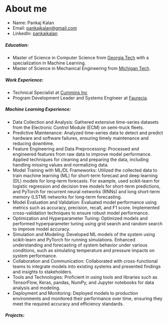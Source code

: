 # About me
* Name: Pankaj Kalan
* Email: pankajkalan@gmail.com
* LinkedIn: <a href="https://www.linkedin.com/in/pankajkalan/">pankajkalan</a>

##### Education:
* Master of Science in Computer Science from <a href="https://www.cc.gatech.edu/news/graduate-computer-science-programs-climb-latest-national-rankings">Georgia Tech</a></b> with a specialization in Machine Learning.
* Master of Science in Mechanical Engineering from <a href="https://www.mtu.edu/">Michigan Tech</a>.

##### Work Experience:
* Technical Specialist at <a href="https://www.cummins.com/">Cummins Inc</a>
* Program Development Leader and Systems Engineer at <a href="https://www.faurecia.com/en">Faurecia</a>.

##### Machine Learning Experience:
* Data Collection and Analysis: Gathered extensive time-series datasets from the Electronic Control Module (ECM) on semi-truck fleets.
* Predictive Maintenance: Analyzed time-series data to detect and predict hardware and software failures, ensuring timely maintenance and reducing downtime.
* Feature Engineering and Data Preprocessing: Processed and engineered features from raw data to improve model performance. Applied techniques for cleaning and preparing the data, including handling missing values and normalizing data.
* Model Training with ML/DL Frameworks: Utilized the collected data to train machine learning (ML) for short-term forecast and deep learning (DL) models for long-term forecasts. For example, used scikit-learn for logistic regression and decision tree models for short-term predictions, and PyTorch for recurrent neural networks (RNNs) and long short-term memory (LSTM) networks for long-term forecasting.
* Model Evaluation and Validation: Evaluated model performance using metrics such as accuracy, precision, recall, and F1 score. Implemented cross-validation techniques to ensure robust model performance.
* Optimization and Hyperparameter Tuning: Optimized models and performed hyperparameter tuning using grid search and random search to improve model accuracy.
* Simulation and Modeling: Developed ML models of the system using scikit-learn and PyTorch for running simulations. Enhanced understanding and forecasting of system behavior under various conditions, such as simulating temperature and pressure impacts on system performance.
* Collaboration and Communication: Collaborated with cross-functional teams to integrate models into existing systems and presented findings and insights to stakeholders.
* Tools and Technologies: Proficient in using tools and libraries such as TensorFlow, Keras, pandas, NumPy, and Jupyter notebooks for data analysis and modeling.
* Deployment and Monitoring: Deployed models to production environments and monitored their performance over time, ensuring they meet the required accuracy and efficiency standards.

##### Projects:
```{tableofcontents}
```

<!--
Copy paste this in terminal for quick website update:
poetry run jupyter-book build myfirstbook &&  git add -A && git commit -m "publish" && git push && poetry run ghp-import -n -p -f myfirstbook/_build/html

Reference: https://medium.com/@dr.junghoonson/simplest-way-to-publish-your-jupyter-notebooks-on-the-open-web-using-jupyter-book-and-github-pages-eea144031d6f
-->
